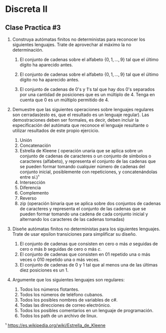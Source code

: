 # Discreta II

## Clase Practica #3

1. Construya autómatas finitos no deterministas para reconocer los siguientes lenguajes. Trate de aprovechar al máximo la no determinación.

   1. El conjunto de cadenas sobre el alfabeto $\{0,1,...,9\}$ tal que el último dígito ha aparecido antes.

   2. El conjunto de cadenas sobre el alfabeto $\{0,1,...,9\}$ tal que el último dígito no ha aparecido antes.

   3. El conjunto de cadenas de 0's y 1's tal que hay dos 0's separados por una cantidad de posiciones que es un múltiplo de 4. Tenga en cuenta que 0 es un múltiplo permitido de 4.
2. Demuestre que las siguientes operaciones sobre lenguajes regulares son cerradas(esto es, que el resultado es un lenguaje regular). Las demostraciones deben ser formales, es decir, deben incluir la especificación del autómata que reconoce el lenguaje resultante o utilizar resultados de este propio ejercicio.

   1. Unión
   2. Concatenación
   3. Estrella de Kleene ( operación unaria que se aplica sobre un conjunto de cadenas de caracteres o un conjunto de símbolos o caracteres (alfabeto), y representa el conjunto de las cadenas que se pueden formar tomando cualquier número de cadenas del conjunto inicial, posiblemente con repeticiones, y concatenándolas entre sí.)¹
   4. Intersección
   5. Diferencia
   6. Complemento
   7. Reverso
   8. zip (operación binaria que se aplica sobre dos conjuntos de cadenas de caracteres y representa el conjunto de las cadenas que se pueden formar tomando una cadena de cada conjunto inicial y alternando los caracteres de las cadenas tomadas)
3. Diseñe autómatas finitos no deterministas para los siguientes lenguajes. Trate de usar epsilon transiciones para simplificar su diseño.
   1. El conjunto de cadenas que consisten en cero o más $a$ seguidas de cero o más $b$ seguidas de cero o más $c$.
   2. El conjunto de cadenas que consisten en 01 repetido una o más veces o 010 repetido una o más veces.
   3. El conjunto de cadenas de 0 y 1 tal que al menos una de las últimas diez posiciones es un 1.
4. Argumente que los siguientes lenguajes son regulares:
   1. Todos los números flotantes.
   2. Todos los números de teléfono cubanos.
   3. Todos los posibles nombres de variables de c#.
   4. Todas las direcciones de correo electrónico.
   5. Todos los posibles comentarios en un lenguaje de programación.
   6. Todos los path de un archivo de linux.

¹ https://es.wikipedia.org/wiki/Estrella_de_Kleene